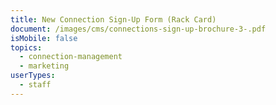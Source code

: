 ```yaml
---
title: New Connection Sign-Up Form (Rack Card)
document: /images/cms/connections-sign-up-brochure-3-.pdf
isMobile: false
topics:
  - connection-management
  - marketing
userTypes:
  - staff
---
```

